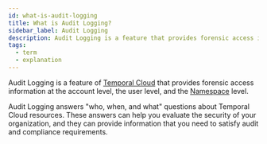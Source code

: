 ```yaml
---
id: what-is-audit-logging
title: What is Audit Logging?
sidebar_label: Audit Logging
description: Audit Logging is a feature that provides forensic access information for accounts, users, and Namespaces.
tags:
  - term
  - explanation
---
```


Audit Logging is a feature of [Temporal Cloud](/concepts/what-is-temporal-cloud) that provides forensic access information at the account level, the user level, and the [Namespace](/concepts/what-is-a-namespace) level.

Audit Logging answers "who, when, and what" questions about Temporal Cloud resources.
These answers can help you evaluate the security of your organization, and they can provide information that you need to satisfy audit and compliance requirements.
